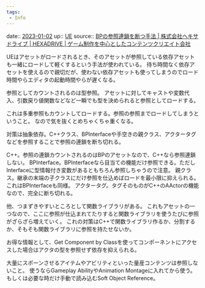 ```yaml
---
tags:
 - Info
---
```


date:: [2023-01-02](/Daily_Note/2023-01-02.md)
up:: [UE](../Bar/App/Unreal_Engine.md)
source:: [BPの参照連鎖を断つ手法 | 株式会社ヘキサドライブ | HEXADRIVE | ゲーム制作を中心としたコンテンツクリエイト会社](https://hexadrive.jp/lab/tips/atc/101479/)

UEはアセットがロードされるとき、そのアセットが参照している依存アセットも一緒にロードして軽くするという手法が使われている。
待ち時間なく依存アセットを使えるので親切だが、使わない依存アセットも使ってしまうのでロード時間やらエディタの起動時間やらが遅くなる。

参照としてカウントされるのは型参照。
アセットに対してキャストや変数代入、引数戻り値関数などなど一瞬でも型を決められると参照としてロードする。

これは多重参照もカウントしてロードする。参照の参照までロードしてしまうということ。
なので気を抜くとめちゃくちゃ重くなる。


対策は抽象依存。C++クラス、BPInterfaceや手空きの親クラス、アクタータグなどを参照することで参照の連鎖を断ち切れる。

C++。参照の連鎖カウントされるのはBPのアセットなので、C++なら参照連鎖しない。
BPInterface。BPInterfaceなら目当ての機能だけ参照できる。ただしInterfaceに型情報付き変数があるともちろん参照しちゃうので注意。
親クラス。継承の末端の子クラスにだけ参照を仕込めばロードを最小限に抑えられる。これはBPInterfaceも同様。
アクタータグ。タグそのものがC++のAActorの機能なので、完全に断ち切れる。


他、つまずきやすいところとして関数ライブラリがある。
これもアセットの一つなので、ここに参照が仕込まれてたりすると関数ライブラリを使うたびに参照がざらざら増えていく。
これの対策はC++で関数ライブラリ作るか、分割するか、そもそも関数ライブラリに参照を持たせないか。

お得な情報として、Get Component by Classを使ってコンポーネントにアクセスした場合はアクタの型を参照せず依存を抑えられる。

大量にスポーンさせるアイテムやアビリティといった量産コンテンツは参照しないこと。
使うならGameplay AbilityやAnimation Montageに入れてから使う。もしくは必要な時だけ手動で読み込むSoft Object Reference。